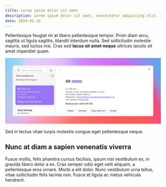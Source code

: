 ```yaml
---
title: Lorem ipsum dolor sit amet
description: Lorem ipsum dolor sit amet, consectetur adipiscing elit. In vitae ultrices enim. Aliquam efficitur condimentum magna, sit amet eleifend nulla feugiat sit amet.
date: 2024-02-16
---
```

Pellentesque feugiat mi at libero pellentesque tempor. Proin diam arcu, sagittis ut ligula sagittis, blandit interdum nulla. Sed sollicitudin molestie mauris, sed luctus nisi. Cras sed **lacus sit amet neque** ultrices iaculis sit amet imperdiet quam.

![new image](/assets/images/image-1.png)

Sed in lectus vitae turpis molestie congue eget pellentesque neque.

## Nunc at diam a sapien venenatis viverra

Fusce mollis, felis pharetra cursus facilisis, ipsum nisl vestibulum ex, in gravida libero dolor a ex. Cras semper odio eget velit aliquam, a pellentesque eros ornare. Morbi a elit dolor. Nunc vestibulum urna tellus, vitae sollicitudin felis lacinia non. Fusce et ligula ac metus vehicula hendrerit.